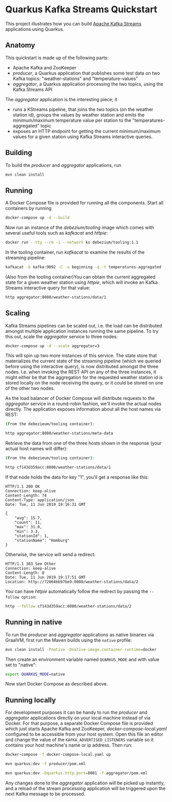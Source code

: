 Quarkus Kafka Streams Quickstart
========================

This project illustrates how you can build [Apache Kafka Streams](https://kafka.apache.org/documentation/streams) applications using Quarkus.

## Anatomy

This quickstart is made up of the following parts:

* Apache Kafka and ZooKeeper
* _producer_, a Quarkus application that publishes some test data on two Kafka topics: "weather-stations" and "temperature-values"
* _aggregator_, a Quarkus application processing the two topics, using the Kafka Streams API

The _aggregator_ application is the interesting piece; it

* runs a KStreams pipeline, that joins the two topics (on the weather station id),
groups the values by weather station and emits the minimum/maximum temperature value per station to the "temperatures-aggregated" topic
* exposes an HTTP endpoint for getting the current minimum/maximum values
for a given station using Kafka Streams interactive queries.

## Building

To build the _producer_ and _aggregator_ applications, run

```bash
mvn clean install
```

## Running

A Docker Compose file is provided for running all the components.
Start all containers by running

```bash
docker-compose up -d --build
```

Now run an instance of the _debezium/tooling_ image which comes with several useful tools such as _kafkacat_ and _httpie_:

```bash
docker run --tty --rm -i --network ks debezium/tooling:1.1
```

In the tooling container, run _kafkacat_ to examine the results of the streaming pipeline:

```bash
kafkacat -b kafka:9092 -C -o beginning -q -t temperatures-aggregated
```

(Also from the tooling container)You can obtain the current aggregated state for a given weather station using _httpie_,
which will invoke an Kafka Streams interactive query for that value:

```bash
http aggregator:8080/weather-stations/data/1
```

## Scaling

Kafka Streams pipelines can be scaled out, i.e. the load can be distributed amongst multiple application instances running the same pipeline.
To try this out, scale the _aggregator_ service to three nodes:

```bash
docker-compose up -d --scale aggregator=3
```

This will spin up two more instances of this service.
The state store that materializes the current state of the streaming pipeline
(which we queried before using the interactive query),
is now distributed amongst the three nodes.
I.e. when invoking the REST API on any of the three instances, it might either be
that the aggregation for the requested weather station id is stored locally on the node receiving the query,
or it could be stored on one of the other two nodes.

As the load balancer of Docker Compose will distribute requests to the _aggregator_ service in a round-robin fashion,
we'll invoke the actual nodes directly.
The application exposes information about all the host names via REST:

```bash
(From the debezieum/tooling container):

http aggregator:8080/weather-stations/meta-data
```

Retrieve the data from one of the three hosts shown in the response
(your actual host names will differ):

```bash
(From the debezieum/tooling container):

http cf143d359acc:8080/weather-stations/data/1
```

If that node holds the data for key "1", you'll get a response like this:

```
HTTP/1.1 200 OK
Connection: keep-alive
Content-Length: 74
Content-Type: application/json
Date: Tue, 11 Jun 2019 19:16:31 GMT

{
    "avg": 15.7,
    "count": 11,
    "max": 31.0,
    "min": 3.3,
    "stationId": 1,
    "stationName": "Hamburg"
}
```

Otherwise, the service will send a redirect:

```
HTTP/1.1 303 See Other
Connection: keep-alive
Content-Length: 0
Date: Tue, 11 Jun 2019 19:17:51 GMT
Location: http://72064bb97be9:8080/weather-stations/data/2
```

You can have _httpie_ automatically follow the redirect by passing the `--follow option`:

```bash
http --follow cf143d359acc:8080/weather-stations/data/2
```

## Running in native

To run the _producer_ and _aggregator_ applications as native binaries via GraalVM,
first run the Maven builds using the `native` profile:

```bash
mvn clean install -Pnative -Dnative-image.container-runtime=docker
```

Then create an environment variable named `QUARKUS_MODE` and with value set to "native":

```bash
export QUARKUS_MODE=native
```

Now start Docker Compose as described above.

## Running locally

For development purposes it can be handy to run the _producer_ and _aggregator_ applications
directly on your local machine instead of via Docker.
For that purpose, a separate Docker Compose file is provided which just starts Apache Kafka and ZooKeeper, _docker-compose-local.yaml_
configured to be accessible from your host system.
Open this file an editor and change the value of the `KAFKA_ADVERTISED_LISTENERS` variable so it contains your host machine's name or ip address.
Then run:

```bash
docker-compose -f docker-compose-local.yaml up

mvn quarkus:dev -f producer/pom.xml

mvn quarkus:dev -Dquarkus.http.port=8081 -f aggregator/pom.xml
```

Any changes done to the _aggregator_ application will be picked up instantly,
and a reload of the stream processing application will be triggered upon the next Kafka message to be processed.
